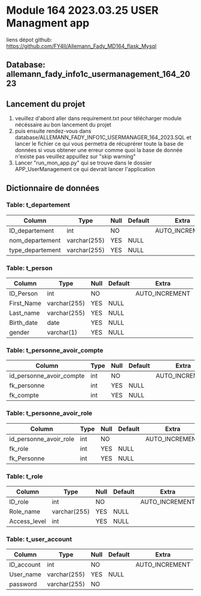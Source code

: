 # Module 164 2023.03.25 USER Managment app

liens dépot github: https://github.com/FY4ll/Allemann_Fady_MD164_flask_Mysql

## Database: allemann_fady_info1c_usermanagement_164_2023


## Lancement du projet

1. veuillez d'abord aller dans requirement.txt pour télécharger module nécéssaire au bon lancement du projet
2. puis ensuite rendez-vous dans database/ALLEMANN_FADY_INFO1C_USERMANAGER_164_2023.SQL et lancer le fichier 
    ce qui vous permetra de récuprérer toute la base de données
    si vous obtener une erreur comme quoi la base de donnée n'existe pas veuillez appuillez sur "skip warning"
3. Lancer "run_mon_app.py" qui se trouve dans le dossier APP_UserManagement ce qui devrait lancer l'application 







## Dictionnaire de données 

### Table: t_departement

| Column            | Type         | Null | Default | Extra          |
|-------------------|--------------|------|---------|----------------|
| ID_departement    | int          | NO   |         | AUTO_INCREMENT |
| nom_departement   | varchar(255) | YES  | NULL    |                |
| type_departement  | varchar(255) | YES  | NULL    |                |

### Table: t_person

| Column       | Type         | Null | Default | Extra          |
|--------------|--------------|------|---------|----------------|
| ID_Person    | int          | NO   |         | AUTO_INCREMENT |
| First_Name   | varchar(255) | YES  | NULL    |                |
| Last_name    | varchar(255) | YES  | NULL    |                |
| Birth_date   | date         | YES  | NULL    |                |
| gender       | varchar(1)   | YES  | NULL    |                |

### Table: t_personne_avoir_compte

| Column                  | Type         | Null | Default | Extra |
|-------------------------|--------------|------|---------|-------|
| id_personne_avoir_compte| int          | NO   |         | AUTO_INCREMENT |
| fk_personne             | int          | YES  | NULL    |                |
| fk_compte               | int          | YES  | NULL    |                |

### Table: t_personne_avoir_role

| Column                  | Type         | Null | Default | Extra |
|-------------------------|--------------|------|---------|-------|
| id_personne_avoir_role  | int          | NO   |         | AUTO_INCREMENT |
| fk_role                 | int          | YES  | NULL    |                |
| fk_Personne             | int          | YES  | NULL    |                |

### Table: t_role

| Column       | Type         | Null | Default | Extra          |
|--------------|--------------|------|---------|----------------|
| ID_role      | int          | NO   |         | AUTO_INCREMENT |
| Role_name    | varchar(255) | YES  | NULL    |                |
| Access_level | int          | YES  | NULL    |                |

### Table: t_user_account

| Column       | Type         | Null | Default | Extra          |
|--------------|--------------|------|---------|----------------|
| ID_account   | int          | NO   |         | AUTO_INCREMENT |
| User_name    | varchar(255) | YES  | NULL    |                |
| password     | varchar(255) | NO   |         |                |
